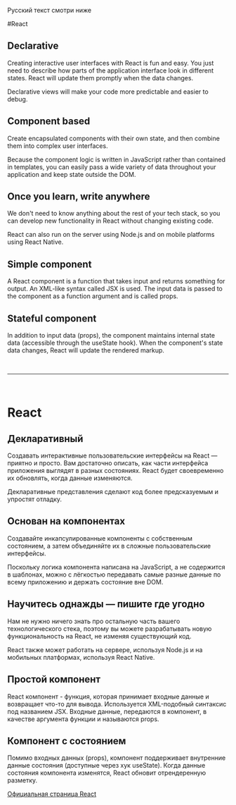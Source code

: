 Русский текст смотри ниже

#React

## Declarative
Creating interactive user interfaces with React is fun and easy. You just need to describe how parts of the application interface look in different states. React will update them promptly when the data changes.

Declarative views will make your code more predictable and easier to debug.

## Component based
Create encapsulated components with their own state, and then combine them into complex user interfaces.

Because the component logic is written in JavaScript rather than contained in templates, you can easily pass a wide variety of data throughout your application and keep state outside the DOM.

## Once you learn, write anywhere
We don't need to know anything about the rest of your tech stack, so you can develop new functionality in React without changing existing code.

React can also run on the server using Node.js and on mobile platforms using React Native.

## Simple component
A React component is a function that takes input and returns something for output. An XML-like syntax called JSX is used. The input data is passed to the component as a function argument and is called props.

## Stateful component
In addition to input data (props), the component maintains internal state data (accessible through the useState hook). When the component's state data changes, React will update the rendered markup.

<br/><hr/><br/>

# React

## Декларативный
Создавать интерактивные пользовательские интерфейсы на React — приятно и просто. Вам достаточно описать, как части интерфейса приложения выглядят в разных состояниях. React будет своевременно их обновлять, когда данные изменяются.

Декларативные представления сделают код более предсказуемым и упростят отладку.

## Основан на компонентах
Создавайте инкапсулированные компоненты с собственным состоянием, а затем объединяйте их в сложные пользовательские интерфейсы.

Поскольку логика компонента написана на JavaScript, а не содержится в шаблонах, можно с лёгкостью передавать самые разные данные по всему приложению и держать состояние вне DOM.

## Научитесь однажды — пишите где угодно
Нам не нужно ничего знать про остальную часть вашего технологического стека, поэтому вы можете разрабатывать новую функциональность на React, не изменяя существующий код.

React также может работать на сервере, используя Node.js и на мобильных платформах, используя React Native.

## Простой компонент
React компонент - функция, которая принимает входные данные и возвращает что-то для вывода. Используется XML-подобный синтаксис под названием JSX. Входные данные, передаются в компонент, в качестве аргумента функции и называются props.

## Компонент с состоянием
Помимо входных данных (props), компонент поддерживает внутренние данные состояния (доступные через хук useState). Когда данные состояния компонента изменятся, React обновит отрендеренную разметку.




<a href="https://react.dev/" target="_blank">Официальная страница React</a>